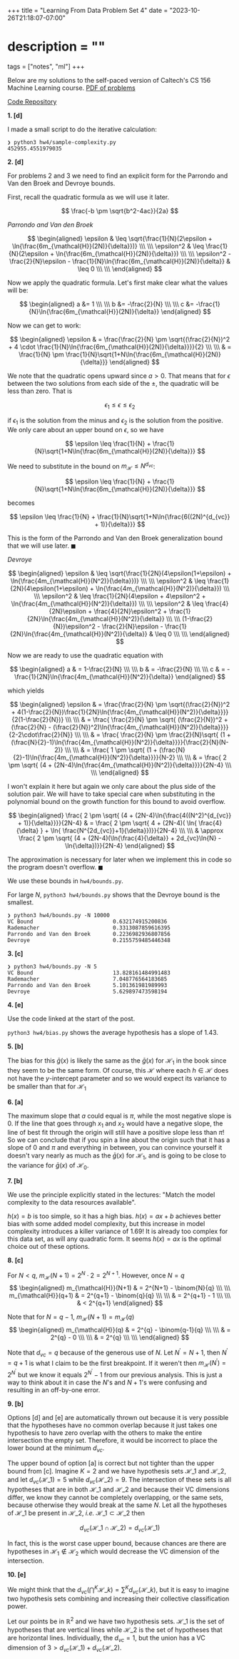 +++
title = "Learning From Data Problem Set 4"
date = "2023-10-26T21:18:07-07:00"
# description = ""

tags = ["notes", "ml"]
+++

Below are my solutions to the self-paced version of Caltech's CS 156 Machine Learning course. [PDF of problems](https://work.caltech.edu/homework/hw4.pdf)

[Code Repository](https://github.com/lienzhuzhu/lfd)

**1. [d]**

I made a small script to do the iterative calculation:

```
❯ python3 hw4/sample-complexity.py
452955.4551979035
```


**2. [d]**

For problems 2 and 3 we need to find an explicit form for the Parrondo and Van den Broek and Devroye bounds.

First, recall the quadratic formula as we will use it later.

$$
\frac{-b \pm \sqrt{b^2-4ac}}{2a}
$$

_Parrondo and Van den Broek_

$$
\begin{aligned}
\epsilon    &   \leq    \sqrt{\frac{1}{N}(2\epsilon + \ln{\frac{6m_{\mathcal{H}}(2N)}{\delta}})} \\\ \\\
\epsilon^2  &   \leq    \frac{1}{N}(2\epsilon + \ln{\frac{6m_{\mathcal{H}}(2N)}{\delta}}) \\\ \\\
\epsilon^2 - \frac{2}{N}\epsilon - \frac{1}{N}\ln{\frac{6m_{\mathcal{H}}(2N)}{\delta}}    & \leq  0 \\\ \\\
\end{aligned}
$$

Now we apply the quadratic formula. Let's first make clear what the values will be:

$$
\begin{aligned}
a &= 1 \\\ \\\
b &= -\frac{2}{N} \\\ \\\
c &= -\frac{1}{N}\ln{\frac{6m_{\mathcal{H}}(2N)}{\delta}}
\end{aligned}
$$

Now we can get to work:

$$
\begin{aligned}
\epsilon    & = \frac{\frac{2}{N} \pm \sqrt{(\frac{2}{N})^2 + 4 \cdot \frac{1}{N}\ln{\frac{6m_{\mathcal{H}}(2N)}{\delta}}}}{2} \\\ \\\
            & = \frac{1}{N} \pm \frac{1}{N}\sqrt{1+N\ln{\frac{6m_{\mathcal{H}}(2N)}{\delta}}}
\end{aligned}
$$

We note that the quadratic opens upward since $a > 0$. That means that for $\epsilon$ between the two solutions from each side of the $\pm$, the quadratic will be less than zero. That is

$$
\epsilon_1 \leq \epsilon \leq \epsilon_2
$$

if $\epsilon_1$ is the solution from the minus and $\epsilon_2$ is the solution from the positive. We only care about an upper bound on $\epsilon$, so we have

$$
\epsilon \leq \frac{1}{N} + \frac{1}{N}\sqrt{1+N\ln{\frac{6m_{\mathcal{H}}(2N)}{\delta}}}
$$

We need to substitute in the bound on $m_{\mathcal{H}} \leq N^{d_{vc}}$:

$$
\epsilon \leq \frac{1}{N} + \frac{1}{N}\sqrt{1+N\ln{\frac{6m_{\mathcal{H}}(2N)}{\delta}}}
$$

becomes

$$
\epsilon \leq \frac{1}{N} + \frac{1}{N}\sqrt{1+N\ln{\frac{6((2N)^{d_{vc}} + 1)}{\delta}}}
$$


This is the form of the Parrondo and Van den Broek generalization bound that we will use later. $\blacksquare$


_Devroye_

$$
\begin{aligned}
\epsilon        & \leq  \sqrt{\frac{1}{2N}(4\epsilon(1+\epsilon) + \ln{\frac{4m_{\mathcal{H}}(N^2)}{\delta}})} \\\ \\\
\epsilon^2      & \leq  \frac{1}{2N}(4\epsilon(1+\epsilon) + \ln{\frac{4m_{\mathcal{H}}(N^2)}{\delta}}) \\\ \\\
\epsilon^2      & \leq  \frac{1}{2N}(4\epsilon + 4\epsilon^2 + \ln{\frac{4m_{\mathcal{H}}(N^2)}{\delta}}) \\\ \\\
\epsilon^2      & \leq  \frac{4}{2N}\epsilon + \frac{4}{2N}\epsilon^2 + \frac{1}{2N}\ln{\frac{4m_{\mathcal{H}}(N^2)}{\delta}} \\\ \\\
(1-\frac{2}{N})\epsilon^2 - \frac{2}{N}\epsilon - \frac{1}{2N}\ln{\frac{4m_{\mathcal{H}}(N^2)}{\delta}}     & \leq  0 \\\ \\\
\end{aligned}
$$

Now we are ready to use the quadratic equation with

$$
\begin{aligned}
a   & = 1-\frac{2}{N} \\\ \\\
b   & = -\frac{2}{N} \\\ \\\
c   & = -\frac{1}{2N}\ln{\frac{4m_{\mathcal{H}}(N^2)}{\delta}}
\end{aligned}
$$

which yields

$$
\begin{aligned}
\epsilon    & = \frac{\frac{2}{N} \pm \sqrt{(\frac{2}{N})^2 + 4(1-\frac{2}{N})\frac{1}{2N}\ln{\frac{4m_{\mathcal{H}}(N^2)}{\delta}}}}{2(1-\frac{2}{N})} \\\ \\\
            & = \frac{ \frac{2}{N} \pm \sqrt{ (\frac{2}{N})^2 + (\frac{2}{N} - (\frac{2}{N})^2)\ln{\frac{4m_{\mathcal{H}}(N^2)}{\delta}}}}{2-2\cdot\frac{2}{N}} \\\ \\\
            & = \frac{ \frac{2}{N} \pm \frac{2}{N}\sqrt{ (1 + (\frac{N}{2}-1)\ln{\frac{4m_{\mathcal{H}}(N^2)}{\delta}}}}{\frac{2}{N}(N-2)} \\\ \\\
            & = \frac{ 1 \pm \sqrt{ (1 + (\frac{N}{2}-1)\ln{\frac{4m_{\mathcal{H}}(N^2)}{\delta}}}}{N-2} \\\ \\\
            & = \frac{ 2 \pm \sqrt{ (4 + (2N-4)\ln{\frac{4m_{\mathcal{H}}(N^2)}{\delta}}}}{2N-4} \\\ \\\
\end{aligned}
$$


I won't explain it here but again we only care about the plus side of the solution pair. We will have to take special care when substituting in the polynomial bound on the growth function for this bound to avoid overflow. 

$$
\begin{aligned}
\frac{ 2 \pm \sqrt{ (4 + (2N-4)\ln{\frac{4((N^2)^{d_{vc}} + 1)}{\delta}}}}{2N-4}    & =         \frac{ 2 \pm \sqrt{ 4 + (2N-4)( \ln{ \frac{4}{\delta} } + \ln{ \frac{N^{2d_{vc}}+1}{\delta}})}}{2N-4}  \\\ \\\
                                                                                    & \approx   \frac{ 2 \pm \sqrt{ (4 + (2N-4)(\ln{\frac{4}{\delta}} + 2d_{vc}\ln{N} - \ln{\delta})}}{2N-4}
\end{aligned}
$$

The approximation is necessary for later when we implement this in code so the program doesn't overflow. $\blacksquare$


We use these bounds in `hw4/bounds.py`.

For large $N$, `python3 hw4/bounds.py` shows that the Devroye bound is the smallest.

```
❯ python3 hw4/bounds.py -N 10000
VC Bound                         0.632174915200836
Rademacher                       0.3313087859616395
Parrondo and Van den Broek       0.2236982936807856
Devroye                          0.2155759485446348
```


**3. [c]**

```
❯ python3 hw4/bounds.py -N 5
VC Bound                         13.828161484991483
Rademacher                       7.048776564183685
Parrondo and Van den Broek       5.101361981989993
Devroye                          5.629897473598194
```


**4. [e]**

Use the code linked at the start of the post.

`python3 hw4/bias.py` shows the average hypothesis has a slope of $1.43$.


**5. [b]**

The bias for this $\bar{g}(x)$ is likely the same as the $\bar{g}(x)$ for $\mathcal{H}_1$ in the book since they seem to be the same form. Of course, this $\mathcal{H}$ where each $h \in \mathcal{H}$ does not have the $y$-intercept parameter and so we would expect its variance to be smaller than that for $\mathcal{H}_1$


**6. [a]**

The maximum slope that $a$ could equal is $\pi$, while the most negative slope is $0$. If the line that goes through $x_1$ and $x_2$ would have a negative slope, the line of best fit through the origin will still have a positive slope less than $\pi$! So we can conclude that if you spin a line about the origin such that it has a slope of $0$ and $\pi$ and everything in between, you can convince yourself it doesn't vary nearly as much as the $\bar{g}(x)$ for $\mathcal{H}_1$, and is going to be close to the variance for $\bar{g}(x)$ of $\mathcal{H}_0$.


**7. [b]**

We use the principle explicitly stated in the lectures: "Match the model complexity to the data resources available".

$h(x) = b$ is too simple, so it has a high bias. $h(x) = ax + b$ achieves better bias with some added model complexity, but this increase in model complexity introduces a killer variance of $1.69$! It is already too complex for this data set, as will any quadratic form. It seems $h(x) = ax$ is the optimal choice out of these options.


**8. [c]**

For $N<q$, $m_{\mathcal{H}}(N+1) = 2^N\cdot2 = 2^{N+1}$. However, once $N=q$ 
$$
\begin{aligned}
m_{\mathcal{H}}(N+1)    & = 2^{N+1} - \binom{N}{q} \\\ \\\
m_{\mathcal{H}}(q+1)    & = 2^{q+1} - \binom{q}{q} \\\ \\\
                        & = 2^{q+1} - 1 \\\ \\\
                        & < 2^{q+1}
\end{aligned}
$$

Note that for $N=q-1$, $m_{\mathcal{H}}(N+1) = m_{\mathcal{H}}(q)$
$$
\begin{aligned}
m_{\mathcal{H}}(q)      & = 2^{q} - \binom{q-1}{q} \\\ \\\
                        & = 2^{q} - 0 \\\ \\\
                        & = 2^{q} \\\ \\\
\end{aligned}
$$

Note that $d_{vc} = q$ because of the generous use of $N$. Let $N^\prime = N+1$, then $N^\prime = q+1$ is what I claim to be the first breakpoint. If it weren't then $m_{\mathcal{H}}(N^\prime) = 2^{N^{\prime}}$ but we know it equals $2^{N^\prime} - 1$ from our previous analysis. This is just a way to think about it in case the $N$'s and $N+1$'s were confusing and resulting in an off-by-one error.


**9. [b]**

Options [d] and [e] are automatically thrown out because it is very possible that the hypotheses have no common overlap because it just takes one hypothesis to have zero overlap with the others to make the entire intersection the empty set. Therefore, it would be incorrect to place the lower bound at the minimum $d_{vc}$.

The upper bound of option [a] is correct but not tighter than the upper bound from [c]. Imagine $K=2$ and we have hypothesis sets $\mathcal{H}\_1$ and $\mathcal{H}\_2$, and let $d_{vc}(\mathcal{H}\_1) = 5$ while $d_{vc}(\mathcal{H}\_2) = 9$. The intersection of these sets is all hypotheses that are in both $\mathcal{H}\_1$ and $\mathcal{H}\_2$ and because their VC dimensions differ, we know they cannot be completely overlapping, or the same sets, because otherwise they would break at the same $N$. Let all the hypotheses of $\mathcal{H}\_1$ be present in $\mathcal{H}\_2$, _i.e._ $\mathcal{H}\_1 \subset \mathcal{H}\_2$ then

$$
d_{vc}(\mathcal{H}\_1 \cap \mathcal{H}\_2) = d_{vc}(\mathcal{H}\_1)
$$

In fact, this is the worst case upper bound, because chances are there are hypotheses in $\mathcal{H_1} \notin \mathcal{H_2}$ which would decrease the VC dimension of the intersection.


**10. [e]**

We might think that the $d_{vc}(\bigcap^K\mathcal{H}\_k) = \sum^Kd_{vc}(\mathcal{H}\_k)$, but it is easy to imagine two hypothesis sets combining and increasing their collective classification power.

Let our points be in $\mathbb{R}^2$ and we have two hypothesis sets. $\mathcal{H}\_1$ is the set of hypotheses that are vertical lines while $\mathcal{H}\_2$ is the set of hypotheses that are horizontal lines. Individually, the $d_{vc} = 1$, but the union has a VC dimension of $3 > d_{vc}(\mathcal{H}\_1) + d_{vc}(\mathcal{H}\_2)$.
